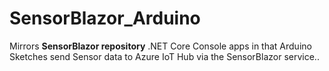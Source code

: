 # SensorBlazor_Arduino
Mirrors **SensorBlazor repository** .NET Core Console apps in that Arduino Sketches send Sensor data to Azure IoT Hub via the SensorBlazor service..
